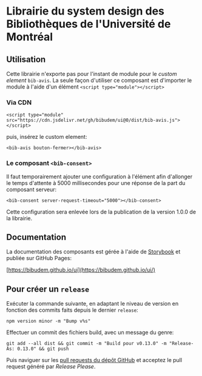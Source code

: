 # Librairie du system design des Bibliothèques de l'Université de Montréal

## Utilisation

Cette librairie n'exporte pas pour l'instant de module pour le _custom element_ `bib-avis`. La seule façon d'utiliser ce composant est d'importer le module à l'aide d'un élément `<script type="module"></script>`

### Via CDN

```
<script type="module" src="https://cdn.jsdelivr.net/gh/bibudem/ui@0/dist/bib-avis.js"></script>
```

puis, insérez le custom element:

```
<bib-avis bouton-fermer></bib-avis>
```

### Le composant `<bib-consent>`

Il faut temporairement ajouter une configuration à l'élément afin d'allonger le temps d'attente à 5000 millisecondes pour une réponse de la part du composant serveur:

`<bib-consent server-request-timeout="5000"></bib-consent>`

Cette configuration sera enlevée lors de la publication de la version 1.0.0 de la librairie.

## Documentation

La documentation des composants est gérée à l'aide de [Storybook](https://storybook.js.org/) et publiée sur GitHub Pages:

[https://bibudem.github.io/ui](https://bibudem.github.io/ui/)

## Pour créer un `release`

Exécuter la commande suivante, en adaptant le niveau de version en fonction des commits faits depuis le dernier `release`:

```
npm version minor -m "Bump v%s"
```

Effectuer un commit des fichiers build, avec un message du genre:

```
git add --all dist && git commit -m "Build pour v0.13.0" -m "Release-As: 0.13.0" && git push
```

Puis naviguer sur les [pull requests du dépôt GitHub](https://github.com/bibudem/ui/pulls) et acceptez le pull request généré par _Release Please_.
